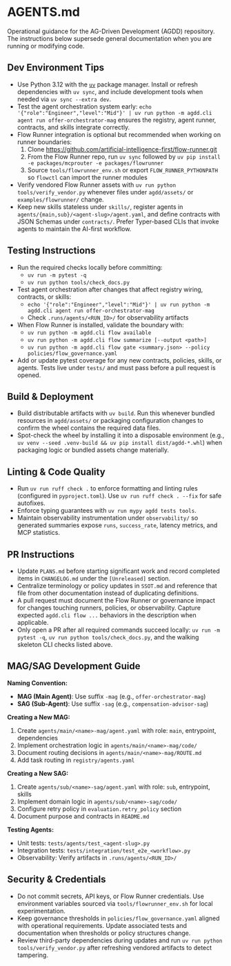 # AGENTS.md

Operational guidance for the AG-Driven Development (AGDD) repository. The
instructions below supersede general documentation when you are running or
modifying code.

## Dev Environment Tips
- Use Python 3.12 with the [`uv`](https://docs.astral.sh/uv/) package manager.
  Install or refresh dependencies with `uv sync`, and include development tools
  when needed via `uv sync --extra dev`.
- Test the agent orchestration system early:
  `echo '{"role":"Engineer","level":"Mid"}' | uv run python -m agdd.cli agent run offer-orchestrator-mag`
  ensures the registry, agent runner, contracts, and skills integrate correctly.
- Flow Runner integration is optional but recommended when working on runner
  boundaries:
  1. Clone https://github.com/artificial-intelligence-first/flow-runner.git
  2. From the Flow Runner repo, run `uv sync` followed by
     `uv pip install -e packages/mcprouter -e packages/flowrunner`
  3. Source `tools/flowrunner_env.sh` or export
     `FLOW_RUNNER_PYTHONPATH` so `flowctl` can import the runner modules
- Verify vendored Flow Runner assets with
  `uv run python tools/verify_vendor.py` whenever files under
  `agdd/assets/` or `examples/flowrunner/` change.
- Keep new skills stateless under `skills/`, register agents in
  `agents/{main,sub}/<agent-slug>/agent.yaml`, and define contracts with JSON Schemas under
  `contracts/`. Prefer Typer-based CLIs that invoke agents to maintain the
  AI-first workflow.

## Testing Instructions
- Run the required checks locally before committing:
  - `uv run -m pytest -q`
  - `uv run python tools/check_docs.py`
- Test agent orchestration after changes that affect registry wiring, contracts,
  or skills:
  - `echo '{"role":"Engineer","level":"Mid"}' | uv run python -m agdd.cli agent run offer-orchestrator-mag`
  - Check `.runs/agents/<RUN_ID>/` for observability artifacts
- When Flow Runner is installed, validate the boundary with:
  - `uv run python -m agdd.cli flow available`
  - `uv run python -m agdd.cli flow summarize [--output <path>]`
  - `uv run python -m agdd.cli flow gate <summary.json> --policy policies/flow_governance.yaml`
- Add or update pytest coverage for any new contracts, policies, skills, or agents.
  Tests live under `tests/` and must pass before a pull request is opened.

## Build & Deployment
- Build distributable artifacts with `uv build`. Run this whenever bundled
  resources in `agdd/assets/` or packaging configuration changes to confirm the
  wheel contains the required data files.
- Spot-check the wheel by installing it into a disposable environment (e.g.,
  `uv venv --seed .venv-build && uv pip install dist/agdd-*.whl`) when packaging
  logic or bundled assets change materially.

## Linting & Code Quality
- Run `uv run ruff check .` to enforce formatting and linting rules (configured
  in `pyproject.toml`). Use `uv run ruff check . --fix` for safe autofixes.
- Enforce typing guarantees with `uv run mypy agdd tests tools`.
- Maintain observability instrumentation under `observability/` so generated
  summaries expose `runs`, `success_rate`, latency metrics, and MCP statistics.

## PR Instructions
- Update `PLANS.md` before starting significant work and record completed items
  in `CHANGELOG.md` under the `[Unreleased]` section.
- Centralize terminology or policy updates in `SSOT.md` and reference that file
  from other documentation instead of duplicating definitions.
- A pull request must document the Flow Runner or governance impact for changes
  touching runners, policies, or observability. Capture expected
  `agdd.cli flow ...` behaviors in the description when applicable.
- Only open a PR after all required commands succeed locally:
  `uv run -m pytest -q`, `uv run python tools/check_docs.py`, and the walking
  skeleton CLI checks listed above.

## MAG/SAG Development Guide

**Naming Convention:**
- **MAG (Main Agent)**: Use suffix `-mag` (e.g., `offer-orchestrator-mag`)
- **SAG (Sub-Agent)**: Use suffix `-sag` (e.g., `compensation-advisor-sag`)

**Creating a New MAG:**
1. Create `agents/main/<name>-mag/agent.yaml` with role: `main`, entrypoint, dependencies
2. Implement orchestration logic in `agents/main/<name>-mag/code/`
3. Document routing decisions in `agents/main/<name>-mag/ROUTE.md`
4. Add task routing in `registry/agents.yaml`

**Creating a New SAG:**
1. Create `agents/sub/<name>-sag/agent.yaml` with role: `sub`, entrypoint, skills
2. Implement domain logic in `agents/sub/<name>-sag/code/`
3. Configure retry policy in `evaluation.retry_policy` section
4. Document purpose and contracts in `README.md`

**Testing Agents:**
- Unit tests: `tests/agents/test_<agent-slug>.py`
- Integration tests: `tests/integration/test_e2e_<workflow>.py`
- Observability: Verify artifacts in `.runs/agents/<RUN_ID>/`

## Security & Credentials
- Do not commit secrets, API keys, or Flow Runner credentials. Use environment
  variables sourced via `tools/flowrunner_env.sh` for local experimentation.
- Keep governance thresholds in `policies/flow_governance.yaml` aligned with
  operational requirements. Update associated tests and documentation when
  thresholds or policy structures change.
- Review third-party dependencies during updates and run
  `uv run python tools/verify_vendor.py` after refreshing vendored artifacts to
  detect tampering.
